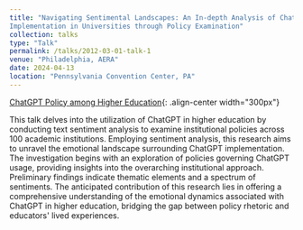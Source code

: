 ```yaml
---
title: "Navigating Sentimental Landscapes: An In-depth Analysis of ChatGPT
Implementation in Universities through Policy Examination"
collection: talks
type: "Talk"
permalink: /talks/2012-03-01-talk-1
venue: "Philadelphia, AERA"
date: 2024-04-13
location: "Pennsylvania Convention Center, PA"
---
```

[ChatGPT Policy among Higher Education](/images/chatgpt_policy.png){: .align-center width="300px"}

This talk delves into the utilization of ChatGPT in higher education by conducting text sentiment analysis to examine institutional policies across 100 academic institutions. Employing sentiment analysis, this research aims to unravel the emotional landscape surrounding ChatGPT implementation. The investigation begins with an exploration of policies governing ChatGPT usage, providing insights into the overarching institutional approach. Preliminary findings indicate thematic elements and a spectrum of sentiments. The anticipated contribution of this research lies in offering a comprehensive understanding of the emotional dynamics associated with ChatGPT in higher education, bridging the gap between policy rhetoric and educators' lived experiences.
